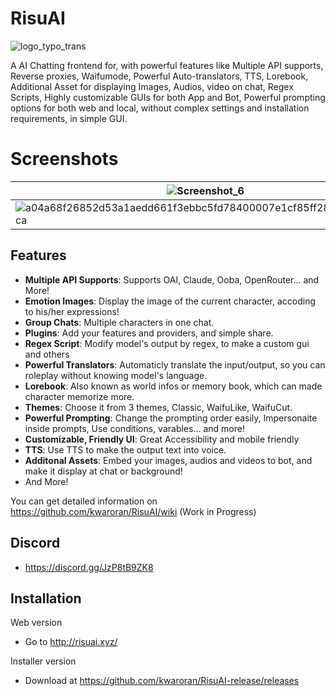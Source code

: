 # RisuAI
![logo_typo_trans](https://github.com/kwaroran/RisuAI/assets/116663078/efbbfe78-65ad-43ef-89f8-36fa94826925)

A AI Chatting frontend for, with powerful features like Multiple API supports, Reverse proxies, Waifumode, Powerful Auto-translators, TTS, Lorebook, Additional Asset for displaying Images, Audios, video on chat, Regex Scripts, Highly customizable GUIs for both App and Bot, Powerful prompting options for both web and local, without complex settings and installation requirements, in simple GUI.


# Screenshots
|![Screenshot_6](https://github.com/kwaroran/RisuAI/assets/116663078/cccb9b33-5dbd-47d7-9c85-61464790aafe) | ![image](https://github.com/kwaroran/RisuAI/assets/116663078/30d29f85-1380-4c73-9b82-1a40f2c5d2ea) |
| --- | --- |
|![a04a68f26852d53a1aedd661f3ebbc5fd78400007e1cf85ff28f3a09243fb3ca](https://github.com/kwaroran/RisuAI/assets/116663078/faad0de5-56f3-4176-b38e-61c2d3a8698e) | ![Screenshot_11](https://github.com/kwaroran/RisuAI/assets/116663078/ef946882-2311-43e7-81e7-5ca2d484fa90) |


## Features
 - **Multiple API Supports**: Supports OAI, Claude, Ooba, OpenRouter... and More!
 - **Emotion Images**: Display the image of the current character, accoding to his/her expressions!
 - **Group Chats**: Multiple characters in one chat.
 - **Plugins**: Add your features and providers, and simple share.
 - **Regex Script**: Modify model's output by regex, to make a custom gui and others
 - **Powerful Translators**: Automaticly translate the input/output, so you can roleplay without knowing model's language.
 - **Lorebook**: Also known as world infos or memory book, which can made character memorize more. 
 - **Themes**: Choose it from 3 themes, Classic, WaifuLike, WaifuCut.
 - **Powerful Prompting**: Change the prompting order easily, Impersonaite inside prompts, Use conditions, varables... and more!
 - **Customizable, Friendly UI**: Great Accessibility and mobile friendly
 - **TTS**: Use TTS to make the output text into voice.
 - **Additonal Assets**: Embed your images, audios and videos to bot, and make it display at chat or background!
 - And More!

You can get detailed information on https://github.com/kwaroran/RisuAI/wiki (Work in Progress)


## Discord
 - https://discord.gg/JzP8tB9ZK8

## Installation

Web version
 - Go to http://risuai.xyz/

Installer version
 - Download at https://github.com/kwaroran/RisuAI-release/releases
